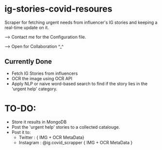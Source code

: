 # ig-stories-covid-resoures

Scraper for fetching urgent needs from influencer's IG stories and keeping a real-time update on it. 

--> Contact me for the Configuration file.

--> Open for Collaboration ^_^

## Currently Done

- Fetch IG Stories from influencers
- OCR the image using OCR API
- Apply NLP or naive word-based search to find if the story lies in the 'urgent help' category.

# TO-DO:

- Store it results in MongoDB
- Post the 'urgent help' stories to a collected catalouge.
- Post it to:
  - Twitter : { IMG + OCR MetaData}
  - Instagram : @ig.covid_scrapper { IMG + OCR MetaData }
